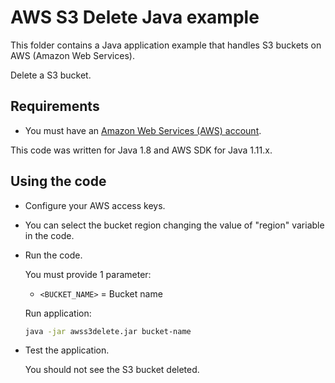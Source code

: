 # AWS S3 Delete Java example

This folder contains a Java application example that handles S3 buckets on AWS (Amazon Web Services).

Delete a S3 bucket.

## Requirements

* You must have an [Amazon Web Services (AWS) account](http://aws.amazon.com/).

This code was written for Java 1.8 and AWS SDK for Java 1.11.x.

## Using the code

* Configure your AWS access keys.

* You can select the bucket region changing the value of "region" variable in the code.

* Run the code.

  You must provide 1 parameter:
  
  * `<BUCKET_NAME>` = Bucket name

  Run application:

  ```bash
  java -jar awss3delete.jar bucket-name
  ```

* Test the application.

  You should not see the S3 bucket deleted.
